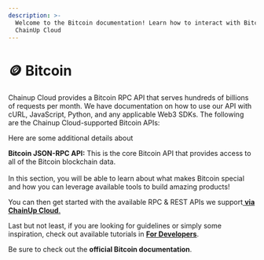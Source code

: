 ```yaml
---
description: >-
  Welcome to the Bitcoin documentation! Learn how to interact with Bitcoin using
  ChainUp Cloud
---
```


# 🪙 Bitcoin

Chainup Cloud provides a Bitcoin RPC API that serves hundreds of billions of requests per month. We have documentation on how to use our API with cURL, JavaScript, Python,   and any applicable Web3 SDKs. The following are the Chainup Cloud-supported Bitcoin APIs:

Here are some additional details about&#x20;

**Bitcoin JSON-RPC API:** This is the core Bitcoin API that provides access to all of the Bitcoin blockchain data.\
\
In this section, you will be able to learn about what makes Bitcoin special and how you can leverage available tools to build amazing products!

You can then get started with the available RPC & REST APIs we support[ **via ChainUp Cloud**.](https://cloud.chainup.com)

Last but not least, if you are looking for guidelines or simply some inspiration, check out available tutorials in [**For Developers**](../../introduction/for-developers/use-blockchain-api.md).

Be sure to check out the **official Bitcoin documentation**.


